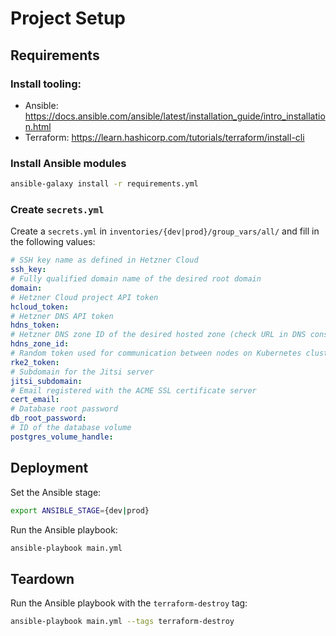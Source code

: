 # Project Setup
## Requirements

### Install tooling:
* Ansible: https://docs.ansible.com/ansible/latest/installation_guide/intro_installation.html
* Terraform: https://learn.hashicorp.com/tutorials/terraform/install-cli

### Install Ansible modules
```bash
ansible-galaxy install -r requirements.yml
```

### Create `secrets.yml`
Create a `secrets.yml` in `inventories/{dev|prod}/group_vars/all/` and fill in the following values:
```yaml
# SSH key name as defined in Hetzner Cloud
ssh_key: 
# Fully qualified domain name of the desired root domain
domain: 
# Hetzner Cloud project API token
hcloud_token: 
# Hetzner DNS API token
hdns_token: 
# Hetzner DNS zone ID of the desired hosted zone (check URL in DNS console)
hdns_zone_id: 
# Random token used for communication between nodes on Kubernetes cluster setup
rke2_token: 
# Subdomain for the Jitsi server
jitsi_subdomain: 
# Email registered with the ACME SSL certificate server
cert_email: 
# Database root password
db_root_password: 
# ID of the database volume
postgres_volume_handle: 
```

## Deployment
Set the Ansible stage:
```bash
export ANSIBLE_STAGE={dev|prod}
```
Run the Ansible playbook:
```bash
ansible-playbook main.yml
```

## Teardown
Run the Ansible playbook with the `terraform-destroy` tag:
```bash
ansible-playbook main.yml --tags terraform-destroy
```
